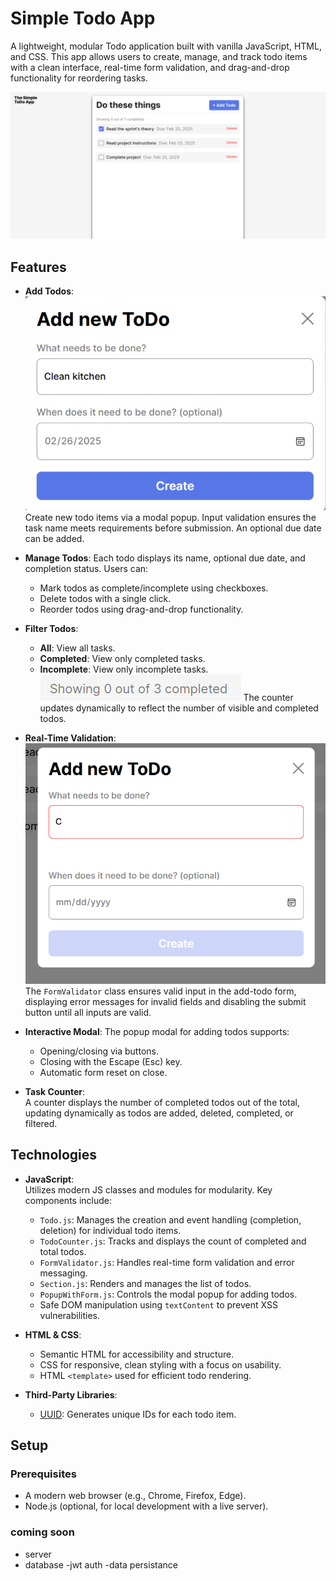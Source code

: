 # Simple Todo App

A lightweight, modular Todo application built with vanilla JavaScript, HTML, and CSS. This app allows users to create, manage, and track todo items with a clean interface, real-time form validation, and drag-and-drop functionality for reordering tasks.

![Main UI](./screenshots/mainscreen.png)

## Features

- **Add Todos**:
  ![Adding Todo](./screenshots/todomodal.png)
  Create new todo items via a modal popup. Input validation ensures the task name meets requirements before submission. An optional due date can be added.

- **Manage Todos**:
  Each todo displays its name, optional due date, and completion status. Users can:

  - Mark todos as complete/incomplete using checkboxes.
  - Delete todos with a single click.
  - Reorder todos using drag-and-drop functionality.

- **Filter Todos**:

  - **All**: View all tasks.
  - **Completed**: View only completed tasks.
  - **Incomplete**: View only incomplete tasks.
    ![todoCounter](./screenshots/todoCounter.png)
    The counter updates dynamically to reflect the number of visible and completed todos.

- **Real-Time Validation**:  
  ![Form Validation](./screenshots/validation.png)
  The `FormValidator` class ensures valid input in the add-todo form, displaying error messages for invalid fields and disabling the submit button until all inputs are valid.

- **Interactive Modal**:
  The popup modal for adding todos supports:

  - Opening/closing via buttons.
  - Closing with the Escape (Esc) key.
  - Automatic form reset on close.

- **Task Counter**:  
  A counter displays the number of completed todos out of the total, updating dynamically as todos are added, deleted, completed, or filtered.

## Technologies

- **JavaScript**:  
  Utilizes modern JS classes and modules for modularity. Key components include:

  - `Todo.js`: Manages the creation and event handling (completion, deletion) for individual todo items.
  - `TodoCounter.js`: Tracks and displays the count of completed and total todos.
  - `FormValidator.js`: Handles real-time form validation and error messaging.
  - `Section.js`: Renders and manages the list of todos.
  - `PopupWithForm.js`: Controls the modal popup for adding todos.
  - Safe DOM manipulation using `textContent` to prevent XSS vulnerabilities.

- **HTML & CSS**:

  - Semantic HTML for accessibility and structure.
  - CSS for responsive, clean styling with a focus on usability.
  - HTML `<template>` used for efficient todo rendering.

- **Third-Party Libraries**:
  - [UUID](https://jspm.dev/uuid): Generates unique IDs for each todo item.

## Setup

### Prerequisites

- A modern web browser (e.g., Chrome, Firefox, Edge).
- Node.js (optional, for local development with a live server).

### coming soon

- server
- database
  -jwt auth
  -data persistance
